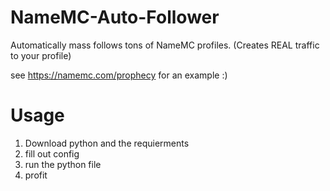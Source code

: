 # NameMC-Auto-Follower
Automatically mass follows tons of NameMC profiles. (Creates REAL traffic to your profile)

see https://namemc.com/prophecy for an example :)

# Usage
1. Download python and the requierments
2. fill out config
3. run the python file
4. profit
